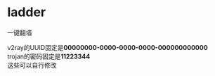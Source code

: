 # ladder
一键翻墙

v2ray的UUID固定是**00000000-0000-0000-0000-000000000000**  
trojan的密码固定是**11223344**   
这些可以自行修改  
